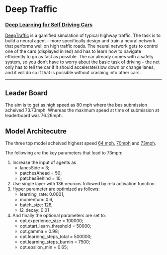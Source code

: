 # Deep Traffic

### [Deep Learning for Self Driving Cars](https://selfdrivingcars.mit.edu/deeptraffic/)


[DeepTraffic](https://selfdrivingcars.mit.edu/deeptrafficjs/) is a gamified simulation of typical highway traffic. The task is to build a neural agent – more specifically design and train a neural network that performs well on high traffic roads. The neural network gets to control one of the cars (displayed in red) and has to learn how to navigate efficiently to go as fast as possible. The car already comes with a safety system, so you don’t have to worry about the basic task of driving – the net only has to tell the car if it should accelerate/slow down or change lanes, and it will do so if that is possible without crashing into other cars.


---
## Leader Board

The aim is to get as high speed as 80 mph where the bes submission acheived 73.73mph. Whereas the maximum speed at time of submission at leaderboard was 76.26mph.

## Model Architecutre

The three top model acheived highest speed [64 mph](https://github.com/hamzafar/deep_traffic/blob/master/deepTraffic_64.js),
[70mph](https://github.com/hamzafar/deep_traffic/blob/master/deepTraffic_70.js) 
and [73mph](https://github.com/hamzafar/deep_traffic/blob/master/deepTraffic_73.js).

The following are the key parameters that lead to 73mph:
1. Increase the input of agents as 
    - lanesSide = 3;
    - patchesAhead = 50;
    - patchesBehind = 10;
2. Use single layer with 136 neurons followed by relu activation function
3. Hyper parameter are optimized as follows:
    - learning_rate: 0.0001,
    - momentum: 0.6,
    - batch_size: 128,
    - l2_decay: 0.01
4. And finally the optional parameters are set to:
    - opt.experience_size = 100000;
    - opt.start_learn_threshold = 50000;
    - opt.gamma = 0.98;
    - opt.learning_steps_total = 500000;
    - opt.learning_steps_burnin = 7500;
    - opt.epsilon_min = 0.65;
